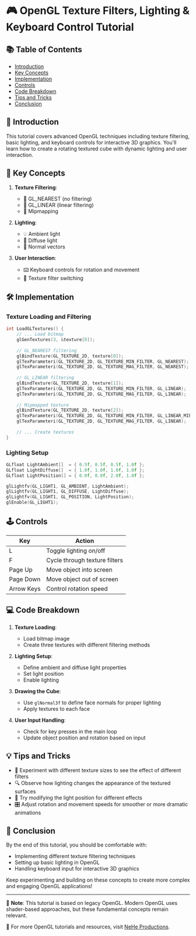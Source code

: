 
# 🎮 OpenGL Texture Filters, Lighting & Keyboard Control Tutorial

## 📚 Table of Contents
- [Introduction](#-introduction)
- [Key Concepts](#-key-concepts)
- [Implementation](#-implementation)
- [Controls](#-controls)
- [Code Breakdown](#-code-breakdown)
- [Tips and Tricks](#-tips-and-tricks)
- [Conclusion](#-conclusion)

## 🌟 Introduction

This tutorial covers advanced OpenGL techniques including texture filtering, basic lighting, and keyboard controls for interactive 3D graphics. You'll learn how to create a rotating textured cube with dynamic lighting and user interaction.

## 🔑 Key Concepts

1. **Texture Filtering**: 
   - 🔹 GL_NEAREST (no filtering)
   - 🔹 GL_LINEAR (linear filtering)
   - 🔹 Mipmapping

2. **Lighting**:
   - 💡 Ambient light
   - 🔦 Diffuse light
   - 📐 Normal vectors

3. **User Interaction**:
   - ⌨️ Keyboard controls for rotation and movement
   - 🔀 Texture filter switching

## 🛠️ Implementation

### Texture Loading and Filtering
```c
int LoadGLTextures() {
    // ... Load bitmap
    glGenTextures(3, &texture[0]);
    
    // GL_NEAREST filtering
    glBindTexture(GL_TEXTURE_2D, texture[0]);
    glTexParameteri(GL_TEXTURE_2D, GL_TEXTURE_MIN_FILTER, GL_NEAREST);
    glTexParameteri(GL_TEXTURE_2D, GL_TEXTURE_MAG_FILTER, GL_NEAREST);
    
    // GL_LINEAR filtering
    glBindTexture(GL_TEXTURE_2D, texture[1]);
    glTexParameteri(GL_TEXTURE_2D, GL_TEXTURE_MIN_FILTER, GL_LINEAR);
    glTexParameteri(GL_TEXTURE_2D, GL_TEXTURE_MAG_FILTER, GL_LINEAR);
    
    // Mipmapped texture
    glBindTexture(GL_TEXTURE_2D, texture[2]);
    glTexParameteri(GL_TEXTURE_2D, GL_TEXTURE_MIN_FILTER, GL_LINEAR_MIPMAP_NEAREST);
    glTexParameteri(GL_TEXTURE_2D, GL_TEXTURE_MAG_FILTER, GL_LINEAR);
    
    // ... Create textures
}
```

### Lighting Setup
```c
GLfloat LightAmbient[]  = { 0.5f, 0.5f, 0.5f, 1.0f };
GLfloat LightDiffuse[]  = { 1.0f, 1.0f, 1.0f, 1.0f };
GLfloat LightPosition[] = { 0.0f, 0.0f, 2.0f, 1.0f };

glLightfv(GL_LIGHT1, GL_AMBIENT, LightAmbient);
glLightfv(GL_LIGHT1, GL_DIFFUSE, LightDiffuse);
glLightfv(GL_LIGHT1, GL_POSITION, LightPosition);
glEnable(GL_LIGHT1);
```

## 🕹️ Controls

| Key       | Action                     |
|-----------|----------------------------|
| L         | Toggle lighting on/off     |
| F         | Cycle through texture filters |
| Page Up   | Move object into screen    |
| Page Down | Move object out of screen  |
| Arrow Keys| Control rotation speed     |

## 💻 Code Breakdown

1. **Texture Loading**: 
   - Load bitmap image
   - Create three textures with different filtering methods

2. **Lighting Setup**:
   - Define ambient and diffuse light properties
   - Set light position
   - Enable lighting

3. **Drawing the Cube**:
   - Use `glNormal3f` to define face normals for proper lighting
   - Apply textures to each face

4. **User Input Handling**:
   - Check for key presses in the main loop
   - Update object position and rotation based on input

## 💡 Tips and Tricks

- 🎨 Experiment with different texture sizes to see the effect of different filters
- 🔍 Observe how lighting changes the appearance of the textured surfaces
- 🔄 Try modifying the light position for different effects
- 🎛️ Adjust rotation and movement speeds for smoother or more dramatic animations

## 🏁 Conclusion

By the end of this tutorial, you should be comfortable with:
- Implementing different texture filtering techniques
- Setting up basic lighting in OpenGL
- Handling keyboard input for interactive 3D graphics

Keep experimenting and building on these concepts to create more complex and engaging OpenGL applications!

---

📌 **Note**: This tutorial is based on legacy OpenGL. Modern OpenGL uses shader-based approaches, but these fundamental concepts remain relevant.

🔗 For more OpenGL tutorials and resources, visit [NeHe Productions](http://nehe.gamedev.net/).
